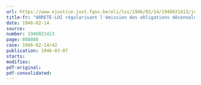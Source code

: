 ```yaml
---
url: https://www.ejustice.just.fgov.be/eli/loi/1946/02/14/1946021413/justel
title-fr: "ARRETE-LOI régularisant l'émission des obligations décennales du Trésor (1940-1950) à 4 p. c."
date: 1946-02-14
source:
number: 1946021413
page: 888888
case: 1946-02-14/42
publication: 1946-03-07
starts:
modifies:
pdf-original:
pdf-consolidated:
---
```


